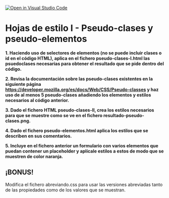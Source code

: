 [![Open in Visual Studio Code](https://classroom.github.com/assets/open-in-vscode-c66648af7eb3fe8bc4f294546bfd86ef473780cde1dea487d3c4ff354943c9ae.svg)](https://classroom.github.com/online_ide?assignment_repo_id=9624555&assignment_repo_type=AssignmentRepo)
# Hojas de estilo I - Pseudo-clases y pseudo-elementos

**1. Haciendo uso de selectores de elementos (no se puede incluir clases o id en el código HTML), aplica en el fichero pseudo-clases-I.html las psuedoclases necesarias para obtener el resultado que se pide dentro del código.**

**2. Revisa la documentación sobre las pseudo-clases existentes en la siguiente página https://developer.mozilla.org/es/docs/Web/CSS/Pseudo-classes y haz uso de al menos 5 pseudo-clases añadiendo los elementos y estilos necesarios al código anterior.**

**3. Dado el fichero HTML pseudo-clases-II, crea los estilos necesarios para que se muestre como se ve en el fichero resultado-pseudo-clases.png.**

**4. Dado el fichero pseudo-elementos.html aplica los estilos que se describen en sus comentarios.**

**5. Incluye en el fichero anterior un formulario con varios elementos que puedan contener un placeholder y aplícale estilos a estos de modo que se muestren de color naranja.**

## ¡BONUS! ##
Modifica el fichero abreviando.css para usar las versiones abreviadas tanto de las propiedades como de los valores que se muestran.
